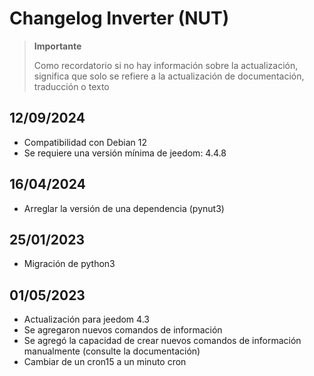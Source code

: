 # Changelog Inverter (NUT)

>**Importante**
>
>Como recordatorio si no hay información sobre la actualización, significa que solo se refiere a la actualización de documentación, traducción o texto

## 12/09/2024

- Compatibilidad con Debian 12
- Se requiere una versión mínima de jeedom: 4.4.8

## 16/04/2024

- Arreglar la versión de una dependencia (pynut3)

## 25/01/2023

- Migración de python3

## 01/05/2023

- Actualización para jeedom 4.3
- Se agregaron nuevos comandos de información
- Se agregó la capacidad de crear nuevos comandos de información manualmente (consulte la documentación)
- Cambiar de un cron15 a un minuto cron
